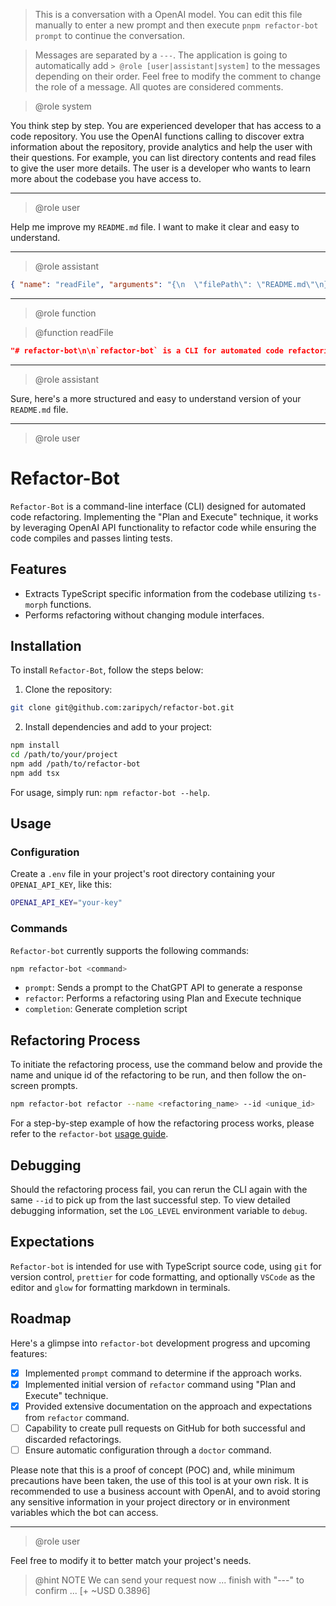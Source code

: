 > This is a conversation with a OpenAI model. You can edit this file manually to
> enter a new prompt and then execute `pnpm refactor-bot prompt` to continue the
> conversation.

> Messages are separated by a `---`. The application is going to automatically
> add `> @role [user|assistant|system]` to the messages depending on their
> order. Feel free to modify the comment to change the role of a message. All
> quotes are considered comments.

> @role system

You think step by step. You are experienced developer that has access to a code
repository. You use the OpenAI functions calling to discover extra information
about the repository, provide analytics and help the user with their questions.
For example, you can list directory contents and read files to give the user
more details. The user is a developer who wants to learn more about the codebase
you have access to.

---

> @role user

Help me improve my `README.md` file. I want to make it clear and easy to
understand.

---

> @role assistant

```json
{ "name": "readFile", "arguments": "{\n  \"filePath\": \"README.md\"\n}" }
```

---

> @role function

> @function readFile

````json
"# refactor-bot\n\n`refactor-bot` is a CLI for automated code refactoring using OpenAI's LLMs.\n\nBased on the goal provided by the user the CLI will use the OpenAI API to\ngenerate a plan for the refactoring, and refactor one file at a time using \"Plan\nand Execute\" technique, at the same time making sure the code still compiles and\npasses linting and tests.\n\nThe difference between `refactor-bot` and other tools is that it provides rich\nfunctions API based on `ts-morph` that allows it to extract TypeScript specific\ninformation from the codebase.\n\n## Installation\n\n```\ngit clone git@github.com:zaripych/refactor-bot.git\n```\n\n```\npnpm install\ncd /path/to/your/project\npnpm add /path/to/refactor-bot\npnpm add tsx                    # <- at the moment tsx is required for running TypeScript directly, we can tsc/bundle the refactor-bot later, if it works\npnpm refactor-bot --help\n```\n\n## Usage\n\nCreate `.env` file in current directory:\n\n```\nOPENAI_API_KEY=\"your-key\"\n```\n\nSupports commands at the moment:\n\n```sh\npnpm refactor-bot <command>\n\nCommands:\n  pnpm refactor-bot prompt      Sends a prompt to the ChatGPT API to generate a\n                                response\n  pnpm refactor-bot refactor    Performs a refactoring using Plan and Execute te\n                                chnique\n  pnpm refactor-bot completion  generate completion script\n\nOptions:\n  --help     Show help                                                 [boolean]\n  --version  Show version number                                       [boolean]\n```\n\n## Refactor\n\n```sh\n➜  pnpm refactor-bot refactor\n\nPerforms a refactoring using Plan and Execute technique\n\nOptions:\n  --help     Show help                                                 [boolean]\n  --version  Show version number                                       [boolean]\n  --name     Name of the refactoring to run                             [string]\n  --id       Unique id of the refactoring that was previously run but didn't fin\n             ish to start from last successful point                    [string]\n```\n\nAt first it will create a file for you with description of the refactor. Open\nthe file, edit it in your editor providing as much relevant information as you\nthink is needed, then rerun the command.\n\nFor an example,\n[have a look here](https://github.com/zaripych/refactor-bot/blob/5374a8381edb5b7adb431ff4847f826872221756/.refactor-bot/refactors/replace-read-file-sync/goal.md#L9).\n\nHere are steps that the CLI takes to execute the refactor:\n\n```mermaid\ngraph TD;\n  subgraph Refactor File\n    F1[\"Edit file via\n        ChatGPT prompt\"];\n\n    F1 --> F2[\"prettier && \\\n               eslint --fix\"]\n\n    F2 --> F3[\"Perform checks\n               like tsc, eslint,\n               re-run tests and\n               accumulate list\n               of issues\"]\n\n    F3 --> F4{\"Any issues found?\"}\n    F4 --> |No| FEnd[End]\n    F4 --> |Yes| F5[\"Summarize issues,\n               group issues as\n               external and internal\"]\n\n    F5 --> F6[\"Ask ChatGPT to\n               revert changes\n               in the file that\n               lead to issues in\n               other files, otherwise\n               ask it to resolve\n               internal issues\"]\n\n    F6 --> |Repeat| F3\n  end\n\n  subgraph Refactor Phase #2\n    Start --> F[\"Create a list of\n            files that require\n            refactoring based\n            on enriched goal\n            using ChatGPT prompt\"];\n\n    F --> G{\"Is the list empty?\"};\n    G -->|Yes| End[End];\n    G -->|No| K[[\"Refactor\n            every file\n            one by one\"]];\n    K -->|Repeat| F;\n  end\n\n  subgraph Preparation Phase #1\n    A[\"Load the\n      refactor goal & extra parameters\n      from .md file\"] --> B[\"Create sandbox\n                           in $TMPDIR\"];\n    B --> C[Reset to the start commit];\n    C --> D[\"Enrich the goal\n            with information\n            from functions ran\n            against codebase\"];\n    D --> E[\"Infer parameters from\n            the goal description -\n            like a list of files\n            that we are allowed\n            to edit\"];\n  end\n```\n\nRefactoring is considered a success if none of the changed files lead to\nTypeScript or eslint issues and all affected tests pass.\n\nAfter refactoring is complete, you will be presented with a report.\n\nRefactoring will not change any files in your local repository and you will be\nasked to merge the changes yourself.\n\nAt the moment the refactoring is performed in a way that doesn't allow module\ninterface to change. This means that the type that represents all exported\nmembers of a file will not change as a result of the refactoring. This is done\nto ensure that the refactoring is not going to break the codebase. This is\nlikely the most valuable use case, as it is more likely to result in a success.\nOther options are being considered.\n\nIt's likely refactoring might fail for one reason or the other. This could\nhappen for following reasons:\n\n-   Pre-requisites and expectations about the repository are not met by the CLI,\n    see expectations section below\n-   The OpenAI model is not capable of performing the refactoring either due to\n    the model limitations or lack of proper description\n-   There is a bug in the refactor-bot\n\nIn any case, the CLI was built in a way that it can reproduce all the successful\nsteps it had done during previous run without starting from scratch, as long as\nwe know the \"refactor-run-id\". So if you run the CLI again with the same `--id`\nit will start from the last successful step.\n\nUse `LOG_LEVEL=debug` environment variable to see more information about what's\nhappening.\n\n![Example output](.refactor-bot/refactors/replace-read-file-sync/example-report.png?raw=true 'Example output')\n\n## Expectations\n\n-   Source code is TypeScript\n-   `git` for version control\n-   `prettier` for code formatting\n-   `VSCode` as editor (optional)\n-   You have `glow` installed and available in your `PATH` for formatting\n    `markdown` in terminals (optional)\n\n## Prompt\n\nThe `prompt` command allows you to test the functions API we provide to the\nChatGPT and see what kind of information it can extract from the codebase.\n\nAt the moment the cli is not capable of aggregating information.\n\n```sh\n➜  pnpm refactor-bot prompt --watch\n? Select a file where the conversation is going to be stored › - Use arrow-keys. Return to submit.\n❯   example-1\n    example-2\n    New conversation...\n```\n\nSelect a file, and then you will be prompted to enter a message using your\neditor. Save the message with `---` at the end to send it.\n\nSee example conversation at\n[`.refactor-bot/prompts/example-1.md`](.refactor-bot/prompts/example-1.md).\n\n## Roadmap\n\nCurrently working on `refactor` command, which will allow you to perform\nrefactoring.\n\n-   [x] tested using `prompt` command whether the approach is going to work\n-   [x] implementing initial version of the `refactor` command via \"Plan and\n        Execute\" approach\n-   [x] provide documentation on the approach and what should be expected from\n        the `refactor` command\n-   [ ] ability to create pull requests in GitHub for both successful\n        refactoring and discarded commits with issues\n-   [ ] as every source code repository can be very different provide a `doctor`\n        command to help diagnose setup issues and generally make `refactor` and\n        `prompt` smarter aiming for no-config and automatic\n        discovery/configuration\n\n## Privacy and Security\n\nIf you are concerned about privacy, consider using \"business\" account with\nOpenAI. Read their license agreement to understand how they can use the data we\nsend there.\n\nOtherwise, the use of the provided tools here is fully at your own risk. Ensure\nthere are no secrets available to the bot in your projects directory or in\nenvironment variables so nothing can be leaked accidentally. Minimum precautions\nhave been made so far to safeguard from accidental leaks as this is still just a\nPOC.\n\n### How a leak could occur in theory?\n\nWe use `ts-morph` to get access to the source code, which uses `TypeScript`\ncompiler, which can read files in the repository. So if your source code has any\nsecrets directly in code - they might end up being sent to OpenAI API.\n\n### Other external services\n\nWe do not use other external services at the moment other than OpenAI API.\n"
````

---

> @role assistant

Sure, here's a more structured and easy to understand version of your
`README.md` file.

---

> @role user

# Refactor-Bot

`Refactor-Bot` is a command-line interface (CLI) designed for automated code
refactoring. Implementing the "Plan and Execute" technique, it works by
leveraging OpenAI API functionality to refactor code while ensuring the code
compiles and passes linting tests.

## Features

-   Extracts TypeScript specific information from the codebase utilizing
    `ts-morph` functions.
-   Performs refactoring without changing module interfaces.

## Installation

To install `Refactor-Bot`, follow the steps below:

1. Clone the repository:

```bash
git clone git@github.com:zaripych/refactor-bot.git
```

2. Install dependencies and add to your project:

```bash
npm install
cd /path/to/your/project
npm add /path/to/refactor-bot
npm add tsx
```

For usage, simply run: `npm refactor-bot --help`.

## Usage

### Configuration

Create a `.env` file in your project's root directory containing your
`OPENAI_API_KEY`, like this:

```bash
OPENAI_API_KEY="your-key"
```

### Commands

`Refactor-bot` currently supports the following commands:

```bash
npm refactor-bot <command>
```

-   `prompt`: Sends a prompt to the ChatGPT API to generate a response
-   `refactor`: Performs a refactoring using Plan and Execute technique
-   `completion`: Generate completion script

## Refactoring Process

To initiate the refactoring process, use the command below and provide the name
and unique id of the refactoring to be run, and then follow the on-screen
prompts.

```bash
npm refactor-bot refactor --name <refactoring_name> --id <unique_id>
```

For a step-by-step example of how the refactoring process works, please refer to
the `refactor-bot`
[usage guide](https://github.com/zaripych/refactor-bot/blob/5374a8381edb5b7adb431ff4847f826872221756/.refactor-bot/refactors/replace-read-file-sync/goal.md#L9).

## Debugging

Should the refactoring process fail, you can rerun the CLI again with the same
`--id` to pick up from the last successful step. To view detailed debugging
information, set the `LOG_LEVEL` environment variable to `debug`.

## Expectations

`Refactor-bot` is intended for use with TypeScript source code, using `git` for
version control, `prettier` for code formatting, and optionally `VSCode` as the
editor and `glow` for formatting markdown in terminals.

## Roadmap

Here's a glimpse into `refactor-bot` development progress and upcoming features:

-   [x] Implemented `prompt` command to determine if the approach works.
-   [x] Implemented initial version of `refactor` command using "Plan and
        Execute" technique.
-   [x] Provided extensive documentation on the approach and expectations from
        `refactor` command.
-   [ ] Capability to create pull requests on GitHub for both successful and
        discarded refactorings.
-   [ ] Ensure automatic configuration through a `doctor` command.

Please note that this is a proof of concept (POC) and, while minimum precautions
have been taken, the use of this tool is at your own risk. It is recommended to
use a business account with OpenAI, and to avoid storing any sensitive
information in your project directory or in environment variables which the bot
can access.

---

> @role user

Feel free to modify it to better match your project's needs.

> @hint NOTE We can send your request now ... finish with "---" to confirm ...
> [+ ~USD 0.3896]
